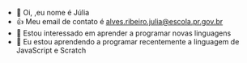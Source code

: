 - 👋 Oi, ,eu nome é Júlia
- 👍 Meu email de contato é alves.ribeiro.julia@escola.pr.gov.br
- 👀 Estou interessado em aprender a programar novas linguagens
- 🌱 Eu estou aprendendo a programar recentemente a linguagem de JavaScript e Scratch


<!---
fadinha11/fadinha11 is a ✨ special ✨ repository because its `README.md` (this file) appears on your GitHub profile.
You can click the Preview link to take a look at your changes.
--->
